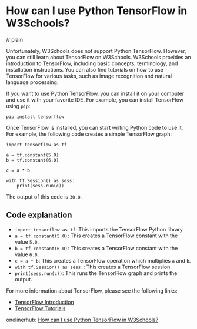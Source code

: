 # How can I use Python TensorFlow in W3Schools?
// plain

Unfortunately, W3Schools does not support Python TensorFlow. However, you can still learn about TensorFlow on W3Schools. W3Schools provides an introduction to TensorFlow, including basic concepts, terminology, and installation instructions. You can also find tutorials on how to use TensorFlow for various tasks, such as image recognition and natural language processing.

If you want to use Python TensorFlow, you can install it on your computer and use it with your favorite IDE. For example, you can install TensorFlow using `pip`:

```
pip install tensorflow
```

Once TensorFlow is installed, you can start writing Python code to use it. For example, the following code creates a simple TensorFlow graph:

```
import tensorflow as tf

a = tf.constant(5.0)
b = tf.constant(6.0)

c = a * b

with tf.Session() as sess:
    print(sess.run(c))
```

The output of this code is `30.0`.

## Code explanation

* `import tensorflow as tf`: This imports the TensorFlow Python library.
* `a = tf.constant(5.0)`: This creates a TensorFlow constant with the value `5.0`.
* `b = tf.constant(6.0)`: This creates a TensorFlow constant with the value `6.0`.
* `c = a * b`: This creates a TensorFlow operation which multiplies `a` and `b`.
* `with tf.Session() as sess:`: This creates a TensorFlow session.
* `print(sess.run(c))`: This runs the TensorFlow graph and prints the output.

For more information about TensorFlow, please see the following links:
* [TensorFlow Introduction](https://www.w3schools.com/tensorflow/tensorflow_intro.asp)
* [TensorFlow Tutorials](https://www.w3schools.com/tensorflow/default.asp)

onelinerhub: [How can I use Python TensorFlow in W3Schools?](https://onelinerhub.com/python-tensorflow/how-can-i-use-python-tensorflow-in-w-schools)